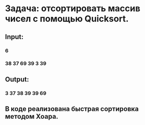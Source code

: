 # **Задача**: отсортировать массив чисел с помощью Quicksort.  
## Input:   
### 6  
### 38 37 69 39 3 39  
## Output:  
### 3 37 38 39 39 69  
## В коде реализована быстрая сортировка методом Хоара.  
